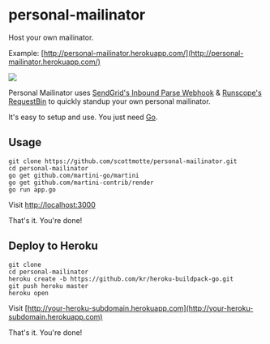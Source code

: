 # personal-mailinator

Host your own mailinator. 

Example: [http://personal-mailinator.herokuapp.com/](http://personal-mailinator.herokuapp.com/)

![](https://raw.githubusercontent.com/scottmotte/personal-mailinator/master/public/images/personal-mailinator.gif)

Personal Mailinator uses [SendGrid's Inbound Parse Webhook](http://sendgrid.com/docs/API_Reference/Webhooks/parse.html) & [Runscope's RequestBin](http://requestb.in) to quickly standup your own personal mailinator.

It's easy to setup and use. You just need [Go](http://golang.org).

## Usage

```
git clone https://github.com/scottmotte/personal-mailinator.git
cd personal-mailinator
go get github.com/martini-go/martini
go get github.com/martini-contrib/render
go run app.go
```

Visit [http://localhost:3000](http://localhost:3000)

That's it. You're done!

## Deploy to Heroku

```
git clone
cd personal-mailinator
heroku create -b https://github.com/kr/heroku-buildpack-go.git 
git push heroku master
heroku open
```

Visit [http://your-heroku-subdomain.herokuapp.com](http://your-heroku-subdomain.herokuapp.com)

That's it. You're done!
